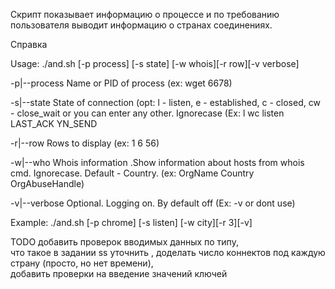 Скрипт показывает информацию о процессе и по требованию пользователя выводит информацию о странах соединениях.

Справка 

Usage: ./and.sh [-p process] [-s state] [-w whois][-r row][-v verbose]

  -p|--process   Name or PID of process (ex:  wget 6678)
  
  -s|--state     State of connection (opt: l - listen, e - established, с - closed, cw - close_wait or you can enter any other. Ignorecase (Ex:  l  wc  listen LAST_ACK YN_SEND
  
  -r|--row     Rows to display (ex: 1 6 56)
  
  -w|--who    Whois information .Show information about hosts from whois cmd. Ignorecase. Default - Country. (ex: OrgName Country OrgAbuseHandle)
  
  -v|--verbose     Optional. Logging on. By default off  (Ex: -v or dont use)
  
Example: ./and.sh [-p chrome] [-s listen] [-w city][-r 3][-v]



TODO
добавить проверок вводимых данных по типу,   
что такое в задании ss уточнить , 
доделать число коннектов под каждую страну (просто, но нет времени),   
добавить проверки на введение значений ключей
